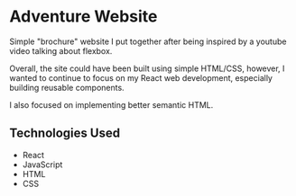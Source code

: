 # Adventure Website
Simple "brochure" website I put together after being inspired by a youtube video talking about flexbox.

Overall, the site could have been built using simple HTML/CSS, however, I wanted to continue to focus on my React web development, especially building reusable components.

I also focused on implementing better semantic HTML.

## Technologies Used
* React
* JavaScript
* HTML
* CSS



